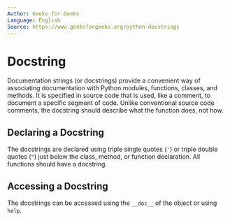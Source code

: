 ```yaml
---
Author: Geeks for Geeks
Language: English
Source: https://www.geeksforgeeks.org/python-docstrings
---
```


# Docstring

Documentation strings (or docstrings) provide a convenient way of associating documentation with Python modules, functions, classes, and methods. It is specified in source code that is used, like a comment, to document a specific segment of code. Unlike conventional source code comments, the docstring should describe what the function does, not how.

## Declaring a Docstring

The docstrings are declared using triple single quotes (`'`) or triple double quotes (`"`) just below the class, method, or function declaration. All functions should have a docstring.

## Accessing a Docstring

The docstrings can be accessed using the `__doc__` of the object or using `help`.
